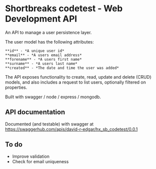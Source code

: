 # Shortbreaks codetest - Web Development API

An API to manage a user persistence layer.

The user model has the following attributes:

	**id** - *A unique user id*  
	**email** - *A users email address*  
	**forename** - *A users first name*  
	**surname** - *A users last name*  
	**created** - *The date and time the user was added*

The API exposes functionality to create, read, update and delete (CRUD) models, and also includes a request to list users, optionally filtered on properties.

Built with swagger / node / express / mongodb.

## API documentation
Documented (and testable) with swagger at https://swaggerhub.com/apis/david-r-edgar/hx_sb_codetest/0.0.1


## To do

- Improve validation
- Check for email uniqueness
